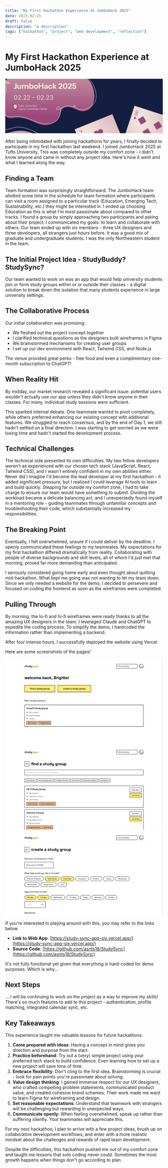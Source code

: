 ```yaml
---
title: "My First Hackathon Experience at JumboHack 2025"
date: 2025-02-25
draft: false
description: "a description"
tags: ["hackathon", "project", "web development", "reflection"]
---
```

# My First Hackathon Experience at JumboHack 2025

![Jumbo Hack 2025 Poster](jumbohack.png "Jumbo Hack 2025")


After being intimidated with joining hackathons for years, I finally decided to participate in my first hackathon last weekend. I joined JumboHack 2025 at Tufts University. This was completely outside my comfort zone - I didn't know anyone and came in without any project idea. Here's how it went and what I learned along the way.

## Finding a Team

Team formation was surprisingly straightforward. The JumboHack team allotted some time in the schedule for team formation where participants can visit a room assigned to a particular track (Education, Emerging Tech, Sustainability, etc.) they might be interested in. I ended up choosing Education as this is what I'm most passionate about compared to other tracks. I found a group by simply approaching two participants and asking about their project. I communicated my goals: to learn and collaborate with others. Our team ended up with six members - three UX designers and three developers, all strangers just hours before. It was a good mix of graduate and undergraduate students. I was the only Northeastern student in the team.

## The Initial Project Idea - StudyBuddy? StudySync?

Our team wanted to work on was an app that would help university students join or form study groups within or or outside their classes - a digital solution to break down the isolation that many students experience in large university settings.

## The Collaborative Process

Our initial collaboration was promising:

- We fleshed out the project concept together
- I clarified technical questions as the designers built wireframes in Figma
- We brainstormed mechanisms for creating user groups
- I set up our dev environment with React, Tailwind CSS, and Node.js

The venue provided great perks - free food and even a complimentary one-month subscription to ChatGPT!

## When Reality Hit

By midday, our market research revealed a significant issue: potential users wouldn't actually use our app unless they didn't know anyone in their classes. For many, individual study sessions were sufficient.

This sparked internal debate. One teammate wanted to pivot completely, while others preferred enhancing our existing concept with additional features. We struggled to reach consensus, and by the end of Day 1, we still hadn't settled on a final direction. I was starting to get worried as we were losing time and hadn't started the development process.

## Technical Challenges

The technical side presented its own difficulties. My two fellow developers weren't as experienced with our chosen tech stack (JavaScript, React, Tailwind CSS), and I wasn't entirely confident in my own abilities either. Never did I imagine I'd become the lead developer at my first hackathon - it added significant pressure, but I realized I could leverage AI tools to learn and build quickly. Stepping far outside my comfort zone, I had to take charge to ensure our team would have something to submit. Dividing the workload became a delicate balancing act, and I unexpectedly found myself in a mentoring role - guiding teammates through unfamiliar concepts and troubleshooting their code, which substantially increased my responsibilities.

## The Breaking Point

Eventually, I felt overwhelmed, unsure if I could deliver by the deadline. I openly communicated these feelings to my teammates. My expectations for my first hackathon differed dramatically from reality. Collaborating with people of diverse backgrounds and skill levels, all of whom I'd just met that morning, proved far more demanding than anticipated.

I seriously considered going home early and even thought about quitting mid-hackathon. What kept me going was not wanting to let my team down. Since we only needed a website for the demo, I decided to persevere and focused on coding the frontend as soon as the wireframes were completed.

## Pulling Through

By morning, the lo-fi and hi-fi wireframes were ready thanks to all the amazing UX designers in the team. I leveraged Claude and ChatGPT to expedite the coding process. To simplify the demo, I hardcoded the information rather than implementing a backend.

After four intense hours, I successfully deployed the website using Vercel.

Here are some screenshots of the pages!

![StudySync Homepage Screenshot](homepage.png "StudySync App Homepage")
![StudySync Find Group Page Screenshot](findgrouppage.png "StudySync App Find Group Page")
![StudySync Create Group Page Screenshot](creategrouppage.png "StudySync App Create Group Page")


If you're interested in playing around with this, you may refer to the links below.

- **Link to Web App**: [https://study-sync-app-six.vercel.app/](https://study-sync-app-six.vercel.app/)
- **Source Code**: [https://github.com/asnts18/StudySync](https://github.com/asnts18/StudySync)

It's not fully functional yet given that everything is hard-coded for demo purposes. Which is why…

## Next Steps

… I will be continuing to work on the project as a way to improve my skills! There's so much features to add to this project - authentication, profile matching, integrated calendar sync, etc.

## Key Takeaways

This experience taught me valuable lessons for future hackathons:

1. **Come prepared with ideas**: Having a concept in mind gives you direction and purpose from the start.
2. **Practice beforehand**: Try out a (very) simple project using your preferred tech stack to build confidence. Even learning how to set up a new project will save tons of time.
3. **Embrace flexibility**: Don't cling to the first idea. Brainstorming is crucial - look for pain points you're passionate about solving.
4. **Value design thinking**: I gained immense respect for our UX designers, who crafted compelling problem statements, communicated product value, and created cohesive brand schemes. Their work made me want to learn Figma for wireframing and design.
5. **Set reasonable expectations**: Understand that teamwork with strangers will be challenging but rewarding in unexpected ways.
6. **Communicate openly**: When feeling overwhelmed, speak up rather than suffering silently. Your teammates will appreciate this.

For my next hackathon, I plan to arrive with a few project ideas, brush up on collaborative development workflows, and enter with a more realistic mindset about the challenges and rewards of rapid team development.

Despite the difficulties, this hackathon pushed me out of my comfort zone and taught me lessons that solo coding never could. Sometimes the most growth happens when things don't go according to plan.